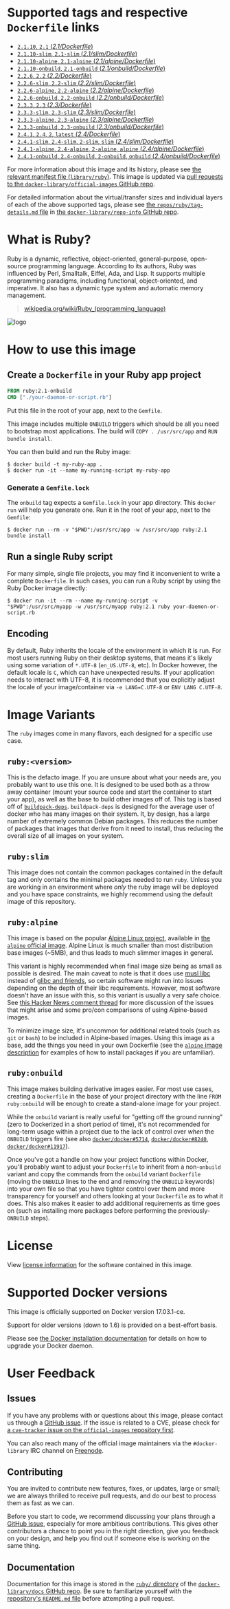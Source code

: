 <!--

********************************************************************************

WARNING:

    DO NOT EDIT "ruby/README.md"

    IT IS AUTO-GENERATED

    (from the other files in "ruby/" combined with a set of templates)

********************************************************************************

-->

# Supported tags and respective `Dockerfile` links

-	[`2.1.10`, `2.1` (*2.1/Dockerfile*)](https://github.com/docker-library/ruby/blob/d2e8fbec715d6adab99835cb4c7fd5acb7149a51/2.1/Dockerfile)
-	[`2.1.10-slim`, `2.1-slim` (*2.1/slim/Dockerfile*)](https://github.com/docker-library/ruby/blob/d2e8fbec715d6adab99835cb4c7fd5acb7149a51/2.1/slim/Dockerfile)
-	[`2.1.10-alpine`, `2.1-alpine` (*2.1/alpine/Dockerfile*)](https://github.com/docker-library/ruby/blob/d2e8fbec715d6adab99835cb4c7fd5acb7149a51/2.1/alpine/Dockerfile)
-	[`2.1.10-onbuild`, `2.1-onbuild` (*2.1/onbuild/Dockerfile*)](https://github.com/docker-library/ruby/blob/5d04363db6f7ae316ef7056063f020557db828e1/2.1/onbuild/Dockerfile)
-	[`2.2.6`, `2.2` (*2.2/Dockerfile*)](https://github.com/docker-library/ruby/blob/1f59d1d363dd65945a1feae08da2518ea934c334/2.2/Dockerfile)
-	[`2.2.6-slim`, `2.2-slim` (*2.2/slim/Dockerfile*)](https://github.com/docker-library/ruby/blob/1f59d1d363dd65945a1feae08da2518ea934c334/2.2/slim/Dockerfile)
-	[`2.2.6-alpine`, `2.2-alpine` (*2.2/alpine/Dockerfile*)](https://github.com/docker-library/ruby/blob/1f59d1d363dd65945a1feae08da2518ea934c334/2.2/alpine/Dockerfile)
-	[`2.2.6-onbuild`, `2.2-onbuild` (*2.2/onbuild/Dockerfile*)](https://github.com/docker-library/ruby/blob/5d04363db6f7ae316ef7056063f020557db828e1/2.2/onbuild/Dockerfile)
-	[`2.3.3`, `2.3` (*2.3/Dockerfile*)](https://github.com/docker-library/ruby/blob/7a3e1295bbc840c350fc37d406692301b27f4e86/2.3/Dockerfile)
-	[`2.3.3-slim`, `2.3-slim` (*2.3/slim/Dockerfile*)](https://github.com/docker-library/ruby/blob/7a3e1295bbc840c350fc37d406692301b27f4e86/2.3/slim/Dockerfile)
-	[`2.3.3-alpine`, `2.3-alpine` (*2.3/alpine/Dockerfile*)](https://github.com/docker-library/ruby/blob/7a3e1295bbc840c350fc37d406692301b27f4e86/2.3/alpine/Dockerfile)
-	[`2.3.3-onbuild`, `2.3-onbuild` (*2.3/onbuild/Dockerfile*)](https://github.com/docker-library/ruby/blob/1b08f346713a1293c2a9238e470e086126e2e28f/2.3/onbuild/Dockerfile)
-	[`2.4.1`, `2.4`, `2`, `latest` (*2.4/Dockerfile*)](https://github.com/docker-library/ruby/blob/e98bec810e6f1bd88ad0106f2e3b3f3291f5f5bb/2.4/Dockerfile)
-	[`2.4.1-slim`, `2.4-slim`, `2-slim`, `slim` (*2.4/slim/Dockerfile*)](https://github.com/docker-library/ruby/blob/e98bec810e6f1bd88ad0106f2e3b3f3291f5f5bb/2.4/slim/Dockerfile)
-	[`2.4.1-alpine`, `2.4-alpine`, `2-alpine`, `alpine` (*2.4/alpine/Dockerfile*)](https://github.com/docker-library/ruby/blob/e98bec810e6f1bd88ad0106f2e3b3f3291f5f5bb/2.4/alpine/Dockerfile)
-	[`2.4.1-onbuild`, `2.4-onbuild`, `2-onbuild`, `onbuild` (*2.4/onbuild/Dockerfile*)](https://github.com/docker-library/ruby/blob/752c5f7cf44870ceae77134b346d20093053c370/2.4/onbuild/Dockerfile)

For more information about this image and its history, please see [the relevant manifest file (`library/ruby`)](https://github.com/docker-library/official-images/blob/master/library/ruby). This image is updated via [pull requests to the `docker-library/official-images` GitHub repo](https://github.com/docker-library/official-images/pulls?q=label%3Alibrary%2Fruby).

For detailed information about the virtual/transfer sizes and individual layers of each of the above supported tags, please see [the `repos/ruby/tag-details.md` file](https://github.com/docker-library/repo-info/blob/master/repos/ruby/tag-details.md) in [the `docker-library/repo-info` GitHub repo](https://github.com/docker-library/repo-info).

# What is Ruby?

Ruby is a dynamic, reflective, object-oriented, general-purpose, open-source programming language. According to its authors, Ruby was influenced by Perl, Smalltalk, Eiffel, Ada, and Lisp. It supports multiple programming paradigms, including functional, object-oriented, and imperative. It also has a dynamic type system and automatic memory management.

> [wikipedia.org/wiki/Ruby_(programming_language)](https://en.wikipedia.org/wiki/Ruby_%28programming_language%29)

![logo](https://raw.githubusercontent.com/docker-library/docs/01c12653951b2fe592c1f93a13b4e289ada0e3a1/ruby/logo.png)

# How to use this image

## Create a `Dockerfile` in your Ruby app project

```dockerfile
FROM ruby:2.1-onbuild
CMD ["./your-daemon-or-script.rb"]
```

Put this file in the root of your app, next to the `Gemfile`.

This image includes multiple `ONBUILD` triggers which should be all you need to bootstrap most applications. The build will `COPY . /usr/src/app` and `RUN
bundle install`.

You can then build and run the Ruby image:

```console
$ docker build -t my-ruby-app .
$ docker run -it --name my-running-script my-ruby-app
```

### Generate a `Gemfile.lock`

The `onbuild` tag expects a `Gemfile.lock` in your app directory. This `docker run` will help you generate one. Run it in the root of your app, next to the `Gemfile`:

```console
$ docker run --rm -v "$PWD":/usr/src/app -w /usr/src/app ruby:2.1 bundle install
```

## Run a single Ruby script

For many simple, single file projects, you may find it inconvenient to write a complete `Dockerfile`. In such cases, you can run a Ruby script by using the Ruby Docker image directly:

```console
$ docker run -it --rm --name my-running-script -v "$PWD":/usr/src/myapp -w /usr/src/myapp ruby:2.1 ruby your-daemon-or-script.rb
```

## Encoding

By default, Ruby inherits the locale of the environment in which it is run. For most users running Ruby on their desktop systems, that means it's likely using some variation of `*.UTF-8` (`en_US.UTF-8`, etc). In Docker however, the default locale is `C`, which can have unexpected results. If your application needs to interact with UTF-8, it is recommended that you explicitly adjust the locale of your image/container via `-e LANG=C.UTF-8` or `ENV LANG C.UTF-8`.

# Image Variants

The `ruby` images come in many flavors, each designed for a specific use case.

## `ruby:<version>`

This is the defacto image. If you are unsure about what your needs are, you probably want to use this one. It is designed to be used both as a throw away container (mount your source code and start the container to start your app), as well as the base to build other images off of. This tag is based off of [`buildpack-deps`](https://registry.hub.docker.com/_/buildpack-deps/). `buildpack-deps` is designed for the average user of docker who has many images on their system. It, by design, has a large number of extremely common Debian packages. This reduces the number of packages that images that derive from it need to install, thus reducing the overall size of all images on your system.

## `ruby:slim`

This image does not contain the common packages contained in the default tag and only contains the minimal packages needed to run `ruby`. Unless you are working in an environment where *only* the ruby image will be deployed and you have space constraints, we highly recommend using the default image of this repository.

## `ruby:alpine`

This image is based on the popular [Alpine Linux project](http://alpinelinux.org), available in [the `alpine` official image](https://hub.docker.com/_/alpine). Alpine Linux is much smaller than most distribution base images (~5MB), and thus leads to much slimmer images in general.

This variant is highly recommended when final image size being as small as possible is desired. The main caveat to note is that it does use [musl libc](http://www.musl-libc.org) instead of [glibc and friends](http://www.etalabs.net/compare_libcs.html), so certain software might run into issues depending on the depth of their libc requirements. However, most software doesn't have an issue with this, so this variant is usually a very safe choice. See [this Hacker News comment thread](https://news.ycombinator.com/item?id=10782897) for more discussion of the issues that might arise and some pro/con comparisons of using Alpine-based images.

To minimize image size, it's uncommon for additional related tools (such as `git` or `bash`) to be included in Alpine-based images. Using this image as a base, add the things you need in your own Dockerfile (see the [`alpine` image description](https://hub.docker.com/_/alpine/) for examples of how to install packages if you are unfamiliar).

## `ruby:onbuild`

This image makes building derivative images easier. For most use cases, creating a `Dockerfile` in the base of your project directory with the line `FROM ruby:onbuild` will be enough to create a stand-alone image for your project.

While the `onbuild` variant is really useful for "getting off the ground running" (zero to Dockerized in a short period of time), it's not recommended for long-term usage within a project due to the lack of control over *when* the `ONBUILD` triggers fire (see also [`docker/docker#5714`](https://github.com/docker/docker/issues/5714), [`docker/docker#8240`](https://github.com/docker/docker/issues/8240), [`docker/docker#11917`](https://github.com/docker/docker/issues/11917)).

Once you've got a handle on how your project functions within Docker, you'll probably want to adjust your `Dockerfile` to inherit from a non-`onbuild` variant and copy the commands from the `onbuild` variant `Dockerfile` (moving the `ONBUILD` lines to the end and removing the `ONBUILD` keywords) into your own file so that you have tighter control over them and more transparency for yourself and others looking at your `Dockerfile` as to what it does. This also makes it easier to add additional requirements as time goes on (such as installing more packages before performing the previously-`ONBUILD` steps).

# License

View [license information](https://www.ruby-lang.org/en/about/license.txt) for the software contained in this image.

# Supported Docker versions

This image is officially supported on Docker version 17.03.1-ce.

Support for older versions (down to 1.6) is provided on a best-effort basis.

Please see [the Docker installation documentation](https://docs.docker.com/installation/) for details on how to upgrade your Docker daemon.

# User Feedback

## Issues

If you have any problems with or questions about this image, please contact us through a [GitHub issue](https://github.com/docker-library/ruby/issues). If the issue is related to a CVE, please check for [a `cve-tracker` issue on the `official-images` repository first](https://github.com/docker-library/official-images/issues?q=label%3Acve-tracker).

You can also reach many of the official image maintainers via the `#docker-library` IRC channel on [Freenode](https://freenode.net).

## Contributing

You are invited to contribute new features, fixes, or updates, large or small; we are always thrilled to receive pull requests, and do our best to process them as fast as we can.

Before you start to code, we recommend discussing your plans through a [GitHub issue](https://github.com/docker-library/ruby/issues), especially for more ambitious contributions. This gives other contributors a chance to point you in the right direction, give you feedback on your design, and help you find out if someone else is working on the same thing.

## Documentation

Documentation for this image is stored in the [`ruby/` directory](https://github.com/docker-library/docs/tree/master/ruby) of the [`docker-library/docs` GitHub repo](https://github.com/docker-library/docs). Be sure to familiarize yourself with the [repository's `README.md` file](https://github.com/docker-library/docs/blob/master/README.md) before attempting a pull request.
